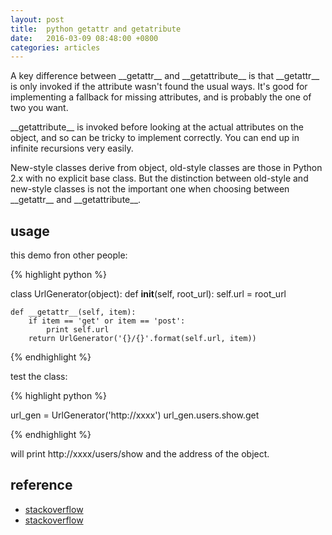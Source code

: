 ```yaml
---
layout: post
title:  python getattr and getatribute
date:   2016-03-09 08:48:00 +0800
categories: articles
---
```


A key difference between \_\_getattr\_\_ and \_\_getattribute\_\_ is that
\_\_getattr\_\_ is only invoked if the attribute wasn't found the usual ways.
It's good for implementing a fallback for missing attributes, and is probably
the one of two you want.

\_\_getattribute\_\_ is invoked before looking at the actual attributes on the
object, and so can be tricky to implement correctly. You can end up in infinite
recursions very easily.

New-style classes derive from object, old-style classes are those in Python 2.x
with no explicit base class. But the distinction between old-style and new-style
classes is not the important one when choosing between \_\_getattr\_\_ and
\_\_getattribute\_\_.

## usage

this demo fron other people:

{% highlight python %}

class UrlGenerator(object):
    def __init__(self, root_url):
        self.url = root_url

    def __getattr__(self, item):
        if item == 'get' or item == 'post':
            print self.url
        return UrlGenerator('{}/{}'.format(self.url, item))

{% endhighlight %}

test the class:

{% highlight python %}

url_gen = UrlGenerator('http://xxxx')
url_gen.users.show.get

{% endhighlight %}

will print http://xxxx/users/show and the address of the object.

## reference

+ [stackoverflow](http://stackoverflow.com/questions/3278077/difference-between-getattr-vs-getattribute)
+ [stackoverflow](http://stackoverflow.com/questions/4295678/understanding-the-difference-between-getattr-and-getattribute)
